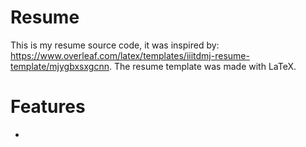 # Resume
This is my resume source code, it was inspired by: https://www.overleaf.com/latex/templates/iiitdmj-resume-template/mjygbxsxgcnn. The resume template was made with LaTeX.  

# Features
  -
